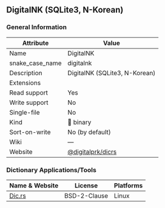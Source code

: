 
## DigitalNK (SQLite3, N-Korean) ##

### General Information ###
Attribute | Value
--------- | -------
Name | DigitalNK
snake_case_name | digitalnk
Description | DigitalNK (SQLite3, N-Korean)
Extensions | 
Read support | Yes
Write support | No
Single-file | No
Kind | 🔢 binary
Sort-on-write | No (by default)
Wiki | ―
Website | [@digitalprk/dicrs](https://github.com/digitalprk/dicrs)






### Dictionary Applications/Tools ###
Name & Website | License | Platforms
-------------- | ------- | ---------
[Dic.rs](https://github.com/digitalprk/dicrs) |  BSD-2-Clause | Linux

